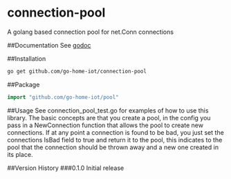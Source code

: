 # connection-pool
A golang based connection pool for net.Conn connections

##Documentation
See [godoc](https://godoc.org/github.com/go-home-iot/connection-pool)

##Installation
```bash
go get github.com/go-home-iot/connection-pool
```

##Package
```go
import "github.com/go-home-iot/pool"
```

##Usage
See connection_pool_test.go for examples of how to use this library.  The basic concepts are that you create a pool, in the config you pass in a NewConnection function that allows the pool to create new connections.  If at any point a connection is found to be bad, you just set the connections IsBad field to true and return it to the pool, this indicates to the pool that the connection should be thrown away and a new one created in its place.

##Version History
###0.1.0
Initial release



